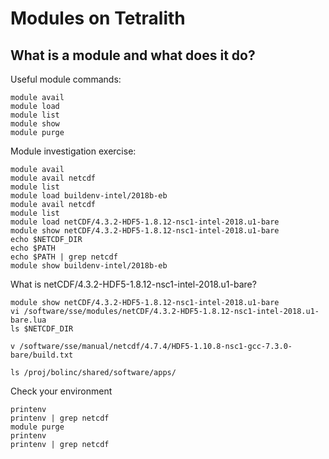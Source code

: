 # Modules on Tetralith

## What is a module and what does it do?

Useful module commands:

    module avail
    module load
    module list
    module show
    module purge


Module investigation exercise:


    module avail
    module avail netcdf
    module list
    module load buildenv-intel/2018b-eb
    module avail netcdf
    module list
    module load netCDF/4.3.2-HDF5-1.8.12-nsc1-intel-2018.u1-bare
    module show netCDF/4.3.2-HDF5-1.8.12-nsc1-intel-2018.u1-bare
    echo $NETCDF_DIR
    echo $PATH
    echo $PATH | grep netcdf
    module show buildenv-intel/2018b-eb

What is netCDF/4.3.2-HDF5-1.8.12-nsc1-intel-2018.u1-bare?

    module show netCDF/4.3.2-HDF5-1.8.12-nsc1-intel-2018.u1-bare 
    vi /software/sse/modules/netCDF/4.3.2-HDF5-1.8.12-nsc1-intel-2018.u1-bare.lua
    ls $NETCDF_DIR

    v /software/sse/manual/netcdf/4.7.4/HDF5-1.10.8-nsc1-gcc-7.3.0-bare/build.txt

    ls /proj/bolinc/shared/software/apps/

Check your environment

    printenv
    printenv | grep netcdf
    module purge
    printenv
    printenv | grep netcdf
   

